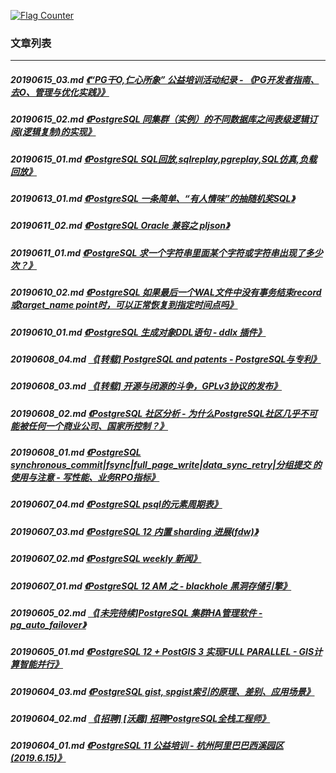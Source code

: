 <a rel="nofollow" href="http://info.flagcounter.com/h9V1"  ><img src="http://s03.flagcounter.com/count/h9V1/bg_FFFFFF/txt_000000/border_CCCCCC/columns_2/maxflags_12/viewers_0/labels_0/pageviews_0/flags_0/"  alt="Flag Counter"  border="0"  ></a>  
  
### 文章列表  
----  
##### 20190615_03.md   [《“PG干O,仁心所象” 公益培训活动纪录 - 《PG开发者指南、去O、管理与优化实践》》](20190615_03.md)  
##### 20190615_02.md   [《PostgreSQL 同集群（实例）的不同数据库之间表级逻辑订阅(逻辑复制)的实现》](20190615_02.md)  
##### 20190615_01.md   [《PostgreSQL SQL回放,sqlreplay,pgreplay,SQL仿真,负载回放》](20190615_01.md)  
##### 20190613_01.md   [《PostgreSQL 一条简单、“有人情味”的抽随机奖SQL》](20190613_01.md)  
##### 20190611_02.md   [《PostgreSQL Oracle 兼容之 pljson》](20190611_02.md)  
##### 20190611_01.md   [《PostgreSQL 求一个字符串里面某个字符或字符串出现了多少次？》](20190611_01.md)  
##### 20190610_02.md   [《PostgreSQL 如果最后一个WAL文件中没有事务结束record或target_name point时，可以正常恢复到指定时间点吗》](20190610_02.md)  
##### 20190610_01.md   [《PostgreSQL 生成对象DDL语句 - ddlx 插件》](20190610_01.md)  
##### 20190608_04.md   [《[转载] PostgreSQL and patents - PostgreSQL与专利》](20190608_04.md)  
##### 20190608_03.md   [《[转载] 开源与闭源的斗争，GPLv3协议的发布》](20190608_03.md)  
##### 20190608_02.md   [《PostgreSQL 社区分析 - 为什么PostgreSQL社区几乎不可能被任何一个商业公司、国家所控制？》](20190608_02.md)  
##### 20190608_01.md   [《PostgreSQL synchronous_commit|fsync|full_page_write|data_sync_retry|分组提交 的使用与注意 - 写性能、业务RPO指标》](20190608_01.md)  
##### 20190607_04.md   [《PostgreSQL psql的元素周期表》](20190607_04.md)  
##### 20190607_03.md   [《PostgreSQL 12 内置 sharding 进展(fdw)》](20190607_03.md)  
##### 20190607_02.md   [《PostgreSQL weekly 新闻》](20190607_02.md)  
##### 20190607_01.md   [《PostgreSQL 12 AM 之 - blackhole 黑洞存储引擎》](20190607_01.md)  
##### 20190605_02.md   [《[未完待续]PostgreSQL 集群HA管理软件 - pg_auto_failover》](20190605_02.md)  
##### 20190605_01.md   [《PostgreSQL 12 + PostGIS 3 实现FULL PARALLEL - GIS计算智能并行》](20190605_01.md)  
##### 20190604_03.md   [《PostgreSQL gist, spgist索引的原理、差别、应用场景》](20190604_03.md)  
##### 20190604_02.md   [《[招聘] [沃趣] 招聘PostgreSQL全栈工程师》](20190604_02.md)  
##### 20190604_01.md   [《PostgreSQL 11 公益培训 - 杭州阿里巴巴西溪园区(2019.6.15)》](20190604_01.md)  
